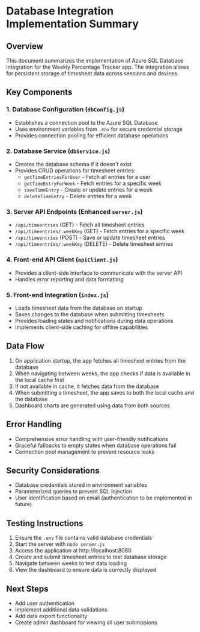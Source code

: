 # Database Integration Implementation Summary

## Overview
This document summarizes the implementation of Azure SQL Database integration for the Weekly Percentage Tracker app. The integration allows for persistent storage of timesheet data across sessions and devices.

## Key Components

### 1. Database Configuration (`dbConfig.js`)
- Establishes a connection pool to the Azure SQL Database
- Uses environment variables from `.env` for secure credential storage
- Provides connection pooling for efficient database operations

### 2. Database Service (`dbService.js`)
- Creates the database schema if it doesn't exist
- Provides CRUD operations for timesheet entries:
  - `getTimeEntriesForUser` - Fetch all entries for a user
  - `getTimeEntryForWeek` - Fetch entries for a specific week
  - `saveTimeEntry` - Create or update entries for a week
  - `deleteTimeEntry` - Delete entries for a week

### 3. Server API Endpoints (Enhanced `server.js`)
- `/api/timeentries` (GET) - Fetch all timesheet entries
- `/api/timeentries/:weekKey` (GET) - Fetch entries for a specific week
- `/api/timeentries` (POST) - Save or update timesheet entries
- `/api/timeentries/:weekKey` (DELETE) - Delete timesheet entries

### 4. Front-end API Client (`apiClient.js`)
- Provides a client-side interface to communicate with the server API
- Handles error reporting and data formatting

### 5. Front-end Integration (`index.js`)
- Loads timesheet data from the database on startup
- Saves changes to the database when submitting timesheets
- Provides loading states and notifications during data operations
- Implements client-side caching for offline capabilities

## Data Flow
1. On application startup, the app fetches all timesheet entries from the database
2. When navigating between weeks, the app checks if data is available in the local cache first
3. If not available in cache, it fetches data from the database
4. When submitting a timesheet, the app saves to both the local cache and the database
5. Dashboard charts are generated using data from both sources

## Error Handling
- Comprehensive error handling with user-friendly notifications
- Graceful fallbacks to empty states when database operations fail
- Connection pool management to prevent resource leaks

## Security Considerations
- Database credentials stored in environment variables
- Parameterized queries to prevent SQL injection
- User identification based on email (authentication to be implemented in future)

## Testing Instructions
1. Ensure the `.env` file contains valid database credentials
2. Start the server with `node server.js`
3. Access the application at http://localhost:8080
4. Create and submit timesheet entries to test database storage
5. Navigate between weeks to test data loading
6. View the dashboard to ensure data is correctly displayed

## Next Steps
- Add user authentication
- Implement additional data validations
- Add data export functionality
- Create admin dashboard for viewing all user submissions